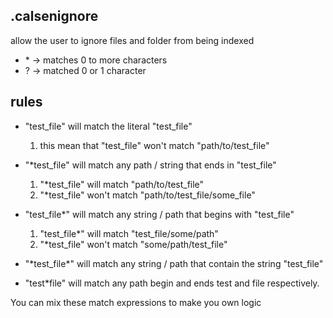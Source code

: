 ## .calsenignore

allow the user to ignore files and folder from being indexed

- \* -> matches 0 to more characters
- ? -> matched 0 or 1 character

## rules

- "test_file" will match the literal "test_file"

  1. this mean that "test_file" won't match "path/to/test_file"

- "\*test_file" will match any path / string that ends in "test_file"

  1. "\*test_file" will match "path/to/test_file"
  2. "\*test_file" won't match "path/to/test_file/some_file"

- "test_file\*" will match any string / path that begins with "test_file"

  1. "test_file\*" will match "test_file/some/path"
  2. "\*test_file" won't match "some/path/test_file"

- "\*test_file\*" will match any string / path that contain the string "test_file"

- "test\*file" will match any path begin and ends test and file respectively.

You can mix these match expressions to make you own logic
